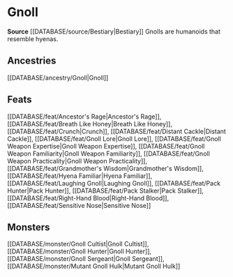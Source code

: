﻿---
id: '219'
name: Gnoll
rarity: Common
rus_type_level: null
source: '[[DATABASE/source/Bestiary|Bestiary]]'
trait:
- Gnoll
type: Trait

---
# Gnoll

**Source** [[DATABASE/source/Bestiary|Bestiary]]
Gnolls are humanoids that resemble hyenas.

## Ancestries

[[DATABASE/ancestry/Gnoll|Gnoll]]

## Feats

[[DATABASE/feat/Ancestor's Rage|Ancestor's Rage]], [[DATABASE/feat/Breath Like Honey|Breath Like Honey]], [[DATABASE/feat/Crunch|Crunch]], [[DATABASE/feat/Distant Cackle|Distant Cackle]], [[DATABASE/feat/Gnoll Lore|Gnoll Lore]], [[DATABASE/feat/Gnoll Weapon Expertise|Gnoll Weapon Expertise]], [[DATABASE/feat/Gnoll Weapon Familiarity|Gnoll Weapon Familiarity]], [[DATABASE/feat/Gnoll Weapon Practicality|Gnoll Weapon Practicality]], [[DATABASE/feat/Grandmother's Wisdom|Grandmother's Wisdom]], [[DATABASE/feat/Hyena Familiar|Hyena Familiar]], [[DATABASE/feat/Laughing Gnoll|Laughing Gnoll]], [[DATABASE/feat/Pack Hunter|Pack Hunter]], [[DATABASE/feat/Pack Stalker|Pack Stalker]], [[DATABASE/feat/Right-Hand Blood|Right-Hand Blood]], [[DATABASE/feat/Sensitive Nose|Sensitive Nose]]

## Monsters

[[DATABASE/monster/Gnoll Cultist|Gnoll Cultist]], [[DATABASE/monster/Gnoll Hunter|Gnoll Hunter]], [[DATABASE/monster/Gnoll Sergeant|Gnoll Sergeant]], [[DATABASE/monster/Mutant Gnoll Hulk|Mutant Gnoll Hulk]]